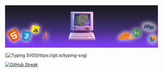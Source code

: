 ![Banner](banner.png)

[![Typing SVG](https://readme-typing-svg.demolab.com?font=Fira+Code&pause=1000&color=803CFC&width=435&lines=Hi+fellow+wonderer+(-__-);Qahnaxy+here+(X_x);Welcome+to+my+github+space+(-_%3C))](https://git.io/typing-svg)

[![GitHub Streak](https://github-readme-streak-stats.herokuapp.com?user=qahnaxy&theme=dark)](https://git.io/streak-stats)
